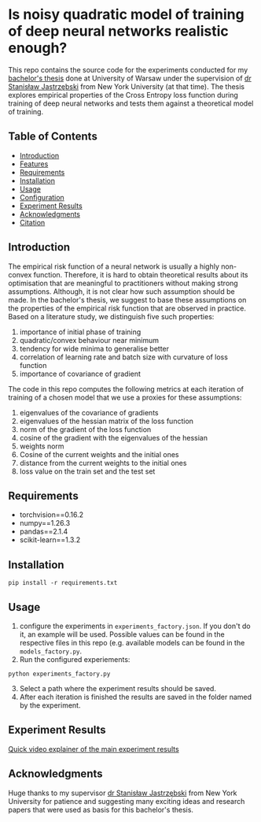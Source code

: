 # Is noisy quadratic model of training of deep neural networks realistic enough?
This repo contains the source code for the experiments conducted for my [bachelor's thesis](https://drive.google.com/file/d/1oWwokqQ2M9DVNyx7Ctv0KoTLOsZ1LZjQ/view?usp=sharing) done at University of Warsaw under the supervision of [dr Stanisław Jastrzębski](https://sjastrzebski.com/) from New York University (at that time). The thesis explores empirical properties of the Cross Entropy loss function during training of deep neural networks and tests them against a theoretical model of training.  

## Table of Contents
- [Introduction](#introduction)
- [Features](#features)
- [Requirements](#requirements)
- [Installation](#installation)
- [Usage](#usage)
- [Configuration](#configuration)
- [Experiment Results](#experiment-results)
- [Acknowledgments](#acknowledgments)
- [Citation](#citation)
## Introduction
The empirical risk function of a neural network is usually a highly non-convex function. Therefore, it is hard to obtain theoretical results about its optimisation that are meaningful
to practitioners without making strong assumptions. Although, it is not clear how such assumption should be made. In the bachelor's thesis, we suggest to base these assumptions on the
properties of the empirical risk function that are observed in practice. Based on a literature study, we distinguish five such properties:
1. importance of initial phase of training
2. quadratic/convex behaviour near minimum
3. tendency for wide minima to generalise better
4. correlation of learning rate and batch size with curvature of loss function
5. importance of covariance of gradient
   
The code in this repo computes the following metrics at each iteration of training of a chosen model that we use a proxies for these assumptions:
1. eigenvalues of the covariance of gradients
2. eigenvalues of the hessian matrix of the loss function
3. norm of the gradient of the loss function
4. cosine of the gradient with the eigenvalues of the hessian
5. weights norm
6. Cosine of the current weights and the initial ones
7. distance from the current weights to the initial ones
8. loss value on the train set and the test set
## Requirements
- torchvision==0.16.2
- numpy==1.26.3
- pandas==2.1.4
- scikit-learn==1.3.2
## Installation
```
pip install -r requirements.txt
```
## Usage
1. configure the experiments in `experiments_factory.json`. If you don't do it, an example will be used. Possible values can be found in the respective files in this repo (e.g. available models can be found in the `models_factory.py`.
2. Run the configured experiements:
```
python experiments_factory.py
```
3. Select a path where the experiment results should be saved.
4. After each iteration is finished the results are saved in the folder named by the experiment. 
## Experiment Results
[Quick video explainer of the main experiment results](https://www.youtube.com/watch?v=akB7jqVcsQU)
## Acknowledgments
Huge thanks to my supervisor [dr Stanisław Jastrzębski](https://sjastrzebski.com/) from New York University for patience and suggesting many exciting ideas and research papers that were used as basis for this bachelor's thesis.

